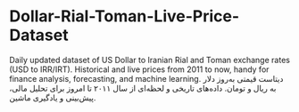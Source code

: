 # Dollar-Rial-Toman-Live-Price-Dataset
Daily updated dataset of US Dollar to Iranian Rial and Toman exchange rates (USD to IRR/IRT). Historical and live prices from 2011 to now, handy for finance analysis, forecasting, and machine learning.  دیتاست قیمتی به‌روز دلار به ریال و تومان. داده‌های تاریخی و لحظه‌ای از سال ۲۰۱۱ تا امروز برای تحلیل مالی، پیش‌بینی و یادگیری ماشین.

